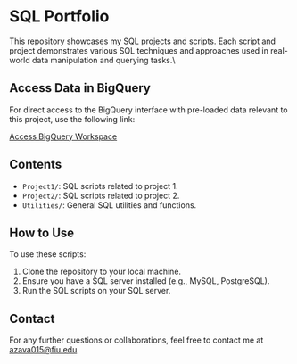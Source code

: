 # SQL Portfolio

This repository showcases my SQL projects and scripts. Each script and project demonstrates various SQL techniques and approaches used in real-world data manipulation and querying tasks.\

## Access Data in BigQuery

For direct access to the BigQuery interface with pre-loaded data relevant to this project, use the following link:

[Access BigQuery Workspace](https://console.cloud.google.com/bigquery?ws=!1m7!1m6!12m5!1m3!1sstable-woods-419122!2sus-central1!3s405a49ce-2b84-41a6-8af8-930a45a742ce!2e1)


## Contents
- `Project1/`: SQL scripts related to project 1.
- `Project2/`: SQL scripts related to project 2.
- `Utilities/`: General SQL utilities and functions.

## How to Use
To use these scripts:
1. Clone the repository to your local machine.
2. Ensure you have a SQL server installed (e.g., MySQL, PostgreSQL).
3. Run the SQL scripts on your SQL server.

## Contact
For any further questions or collaborations, feel free to contact me at azava015@fiu.edu
